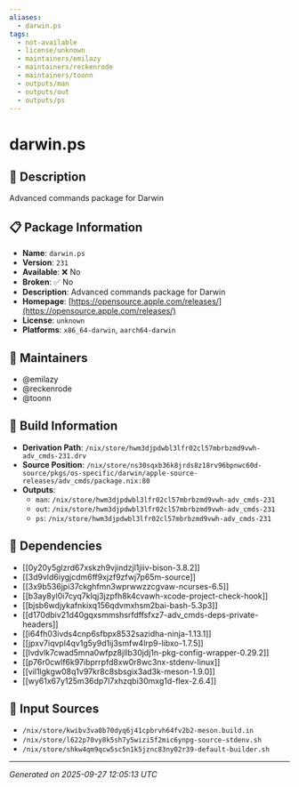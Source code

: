```yaml
---
aliases:
  - darwin.ps
tags:
  - not-available
  - license/unknown
  - maintainers/emilazy
  - maintainers/reckenrode
  - maintainers/toonn
  - outputs/man
  - outputs/out
  - outputs/ps
---
```


# darwin.ps

## 📝 Description

Advanced commands package for Darwin

## 📋 Package Information

- **Name**: `darwin.ps`
- **Version**: `231`
- **Available**: ❌ No
- **Broken**: ✅ No
- **Description**: Advanced commands package for Darwin
- **Homepage**: [https://opensource.apple.com/releases/](https://opensource.apple.com/releases/)
- **License**: `unknown`
- **Platforms**: `x86_64-darwin`, `aarch64-darwin`
## 👥 Maintainers

- @emilazy
- @reckenrode
- @toonn


## 🔧 Build Information

- **Derivation Path**: `/nix/store/hwm3djpdwbl3lfr02cl57mbrbzmd9vwh-adv_cmds-231.drv`
- **Source Position**: `/nix/store/ns30sqxb36k8jrds8z18rv96bpnwc60d-source/pkgs/os-specific/darwin/apple-source-releases/adv_cmds/package.nix:80`
- **Outputs**:
  - `man`:  `/nix/store/hwm3djpdwbl3lfr02cl57mbrbzmd9vwh-adv_cmds-231`
  - `out`:  `/nix/store/hwm3djpdwbl3lfr02cl57mbrbzmd9vwh-adv_cmds-231`
  - `ps`:  `/nix/store/hwm3djpdwbl3lfr02cl57mbrbzmd9vwh-adv_cmds-231`

## 🔗 Dependencies

- [[0y20y5glzrd67xskzh9vjindzjl1jiiv-bison-3.8.2]]
- [[3d9vld6iygjcdm6ff9xjzf9zfwj7p65m-source]]
- [[3x9b536jpi37ckghfmn3wprwwzzcgvaw-ncurses-6.5]]
- [[b3ay8yl0i7cyq7klqj3jzpfh8k4cvawh-xcode-project-check-hook]]
- [[bjsb6wdjykafnkixq156qdvmxhsm2bai-bash-5.3p3]]
- [[d170dbiv21d40gqxsmmshsrfdffsfxz7-adv_cmds-deps-private-headers]]
- [[i64fh03ivds4cnp6sfbpx8532sazidha-ninja-1.13.1]]
- [[jpxv7iqvpl4qv1g5y9d1ij3smfw4lrp9-libxo-1.7.5]]
- [[lvdvlk7cwad5mna0wfpz8jllb30jdj1n-pkg-config-wrapper-0.29.2]]
- [[p76r0cwlf6k97ibprrpfd8xw0r8wc3nx-stdenv-linux]]
- [[vil1lgkgw08q1v97kr8c8sbsgix3ad3k-meson-1.9.0]]
- [[wy61x67y125m36dp7l7xhzqbi30mxg1d-flex-2.6.4]]

## 📁 Input Sources

- `/nix/store/kwibv3va0b70dyq6j41cpbrvh64fv2b2-meson.build.in`
- `/nix/store/l622p70vy8k5sh7y5wizi5f2mic6ynpg-source-stdenv.sh`
- `/nix/store/shkw4qm9qcw5sc5n1k5jznc83ny02r39-default-builder.sh`

---
*Generated on 2025-09-27 12:05:13 UTC*
